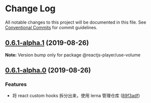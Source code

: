 # Change Log

All notable changes to this project will be documented in this file.
See [Conventional Commits](https://conventionalcommits.org) for commit guidelines.

## [0.6.1-alpha.1](https://github.com/goblin-laboratory/react-player/compare/v0.6.2-alpha.0...v0.6.1-alpha.1) (2019-08-26)

**Note:** Version bump only for package @reactjs-player/use-volume





## [0.6.1-alpha.0](https://github.com/goblin-laboratory/react-player/compare/v0.5.5...v0.6.1-alpha.0) (2019-08-26)


### Features

* 将 react custom hooks 拆分出来，使用 lerna 管理仓库 ([89f3adf](https://github.com/goblin-laboratory/react-player/commit/89f3adf))
